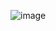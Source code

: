 ![image](https://github.com/faizan8349/100-days-RTL/assets/131616660/c18c65ed-b541-4f9a-99cd-bb4abc5249e5)

